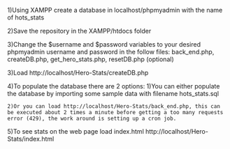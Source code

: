 1)Using XAMPP create a database in localhost/phpmyadmin with the name of hots_stats

2)Save the repository in the XAMPP/htdocs folder

3)Change the $username and $password variables to your desired phpmyadmin username and password in the follow files:
    back_end.php,
    createDB.php,
    get_hero_stats.php,
    resetDB.php (optional)

3)Load http://localhost/Hero-Stats/createDB.php

4)To populate the database there are 2 options:
    1)You can either populate the database by importing some sample data with filename hots_stats.sql

    2)Or you can load http://localhost/Hero-Stats/back_end.php, this can be executed about 2 times a minute before getting a too many requests error (429), the work around is setting up a cron job.

5)To see stats on the web page load index.html
http://localhost/Hero-Stats/index.html
